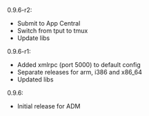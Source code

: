 0.9.6-r2:
* Submit to App Central
* Switch from tput to tmux
* Update libs

0.9.6-r1:
* Added xmlrpc (port 5000) to default config
* Separate releases for arm, i386 and x86_64
* Updated libs

0.9.6:
* Initial release for ADM
